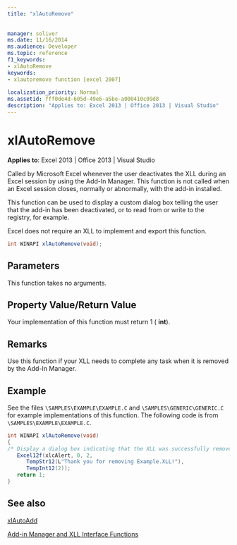 ```yaml
---
title: "xlAutoRemove"
 
 
manager: soliver
ms.date: 11/16/2014
ms.audience: Developer
ms.topic: reference
f1_keywords:
- xlAutoRemove
keywords:
- xlautoremove function [excel 2007]
 
localization_priority: Normal
ms.assetid: fff0de4d-605d-49e6-a5be-a000410c09d8
description: "Applies to: Excel 2013 | Office 2013 | Visual Studio"
---
```


# xlAutoRemove

 **Applies to**: Excel 2013 | Office 2013 | Visual Studio 
  
Called by Microsoft Excel whenever the user deactivates the XLL during an Excel session by using the Add-In Manager. This function is not called when an Excel session closes, normally or abnormally, with the add-in installed.
  
This function can be used to display a custom dialog box telling the user that the add-in has been deactivated, or to read from or write to the registry, for example.
  
Excel does not require an XLL to implement and export this function. 
  
```cs
int WINAPI xlAutoRemove(void);
```

## Parameters

This function takes no arguments.
  
## Property Value/Return Value

Your implementation of this function must return 1 ( **int**).
  
## Remarks

Use this function if your XLL needs to complete any task when it is removed by the Add-In Manager.
  
## Example

See the files  `\SAMPLES\EXAMPLE\EXAMPLE.C` and  `\SAMPLES\GENERIC\GENERIC.C` for example implementations of this function. The following code is from  `\SAMPLES\EXAMPLE\EXAMPLE.C`.
  
```cs
int WINAPI xlAutoRemove(void)
{
/* Display a dialog box indicating that the XLL was successfully removed */
   Excel12f(xlcAlert, 0, 2,
      TempStr12(L"Thank you for removing Example.XLL!"),
      TempInt12(2));
   return 1;
}
```

## See also



[xlAutoAdd](xlautoadd.md)


[Add-in Manager and XLL Interface Functions](add-in-manager-and-xll-interface-functions.md)

